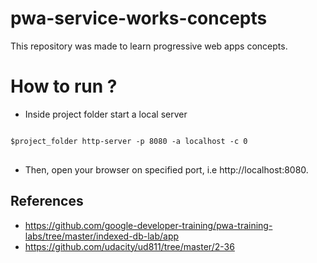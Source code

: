 # pwa-service-works-concepts
This repository was made to learn progressive web apps concepts.

# How to run ?

* Inside project folder start a local server
<pre>
<code>
$project_folder http-server -p 8080 -a localhost -c 0
</code>
</pre>

* Then, open your browser on specified port, i.e http://localhost:8080.


## References

*  https://github.com/google-developer-training/pwa-training-labs/tree/master/indexed-db-lab/app
*  https://github.com/udacity/ud811/tree/master/2-36




